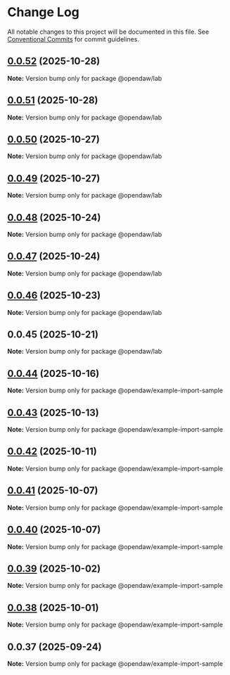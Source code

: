 # Change Log

All notable changes to this project will be documented in this file.
See [Conventional Commits](https://conventionalcommits.org) for commit guidelines.

## [0.0.52](https://github.com/andremichelle/openDAW/compare/@opendaw/lab@0.0.51...@opendaw/lab@0.0.52) (2025-10-28)

**Note:** Version bump only for package @opendaw/lab

## [0.0.51](https://github.com/andremichelle/openDAW/compare/@opendaw/lab@0.0.50...@opendaw/lab@0.0.51) (2025-10-28)

**Note:** Version bump only for package @opendaw/lab

## [0.0.50](https://github.com/andremichelle/openDAW/compare/@opendaw/lab@0.0.49...@opendaw/lab@0.0.50) (2025-10-27)

**Note:** Version bump only for package @opendaw/lab

## [0.0.49](https://github.com/andremichelle/openDAW/compare/@opendaw/lab@0.0.48...@opendaw/lab@0.0.49) (2025-10-27)

**Note:** Version bump only for package @opendaw/lab

## [0.0.48](https://github.com/andremichelle/openDAW/compare/@opendaw/lab@0.0.47...@opendaw/lab@0.0.48) (2025-10-24)

**Note:** Version bump only for package @opendaw/lab

## [0.0.47](https://github.com/andremichelle/openDAW/compare/@opendaw/lab@0.0.46...@opendaw/lab@0.0.47) (2025-10-24)

**Note:** Version bump only for package @opendaw/lab

## [0.0.46](https://github.com/andremichelle/openDAW/compare/@opendaw/lab@0.0.45...@opendaw/lab@0.0.46) (2025-10-23)

**Note:** Version bump only for package @opendaw/lab

## 0.0.45 (2025-10-21)

**Note:** Version bump only for package @opendaw/lab

## [0.0.44](https://github.com/andremichelle/openDAW/compare/@opendaw/example-import-sample@0.0.43...@opendaw/example-import-sample@0.0.44) (2025-10-16)

**Note:** Version bump only for package @opendaw/example-import-sample

## [0.0.43](https://github.com/andremichelle/openDAW/compare/@opendaw/example-import-sample@0.0.42...@opendaw/example-import-sample@0.0.43) (2025-10-13)

**Note:** Version bump only for package @opendaw/example-import-sample

## [0.0.42](https://github.com/andremichelle/openDAW/compare/@opendaw/example-import-sample@0.0.41...@opendaw/example-import-sample@0.0.42) (2025-10-11)

**Note:** Version bump only for package @opendaw/example-import-sample

## [0.0.41](https://github.com/andremichelle/openDAW/compare/@opendaw/example-import-sample@0.0.40...@opendaw/example-import-sample@0.0.41) (2025-10-07)

**Note:** Version bump only for package @opendaw/example-import-sample

## [0.0.40](https://github.com/andremichelle/openDAW/compare/@opendaw/example-import-sample@0.0.39...@opendaw/example-import-sample@0.0.40) (2025-10-07)

**Note:** Version bump only for package @opendaw/example-import-sample

## [0.0.39](https://github.com/andremichelle/openDAW/compare/@opendaw/example-import-sample@0.0.38...@opendaw/example-import-sample@0.0.39) (2025-10-02)

**Note:** Version bump only for package @opendaw/example-import-sample

## [0.0.38](https://github.com/andremichelle/openDAW/compare/@opendaw/example-import-sample@0.0.37...@opendaw/example-import-sample@0.0.38) (2025-10-01)

**Note:** Version bump only for package @opendaw/example-import-sample

## 0.0.37 (2025-09-24)

**Note:** Version bump only for package @opendaw/example-import-sample

